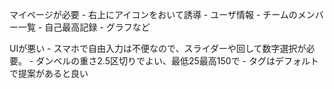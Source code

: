 マイページが必要
    - 右上にアイコンをおいて誘導
    - ユーザ情報
    - チームのメンバー一覧
    - 自己最高記録
    - グラフなど

UIが悪い
    - スマホで自由入力は不便なので、スライダーや回して数字選択が必要。
    - ダンベルの重さ2.5区切りでよい、最低25最高150で
    - タグはデフォルトで提案があると良い
